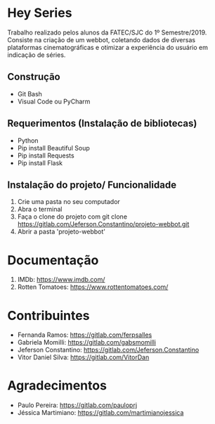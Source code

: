  # Hey Series 
Trabalho realizado pelos alunos da FATEC/SJC do 1º Semestre/2019. Consiste na criação de um webbot, coletando dados de diversas plataformas cinematográficas e otimizar a experiência do usuário em indicação de séries.

## Construção
- Git Bash
- Visual Code ou PyCharm

## Requerimentos (Instalação de bibliotecas)
- Python
- Pip install Beautiful Soup
- Pip install Requests
- Pip install Flask

## Instalação do projeto/ Funcionalidade
1. Crie uma pasta no seu computador
2. Abra o terminal 
3. Faça o clone do projeto com git clone https://gitlab.com/Jeferson.Constantino/projeto-webbot.git
4. Abrir a pasta 'projeto-webbot'

# Documentação
1. IMDb: https://www.imdb.com/
2. Rotten Tomatoes: https://www.rottentomatoes.com/


# Contribuintes
- Fernanda Ramos: https://gitlab.com/ferpsalles
- Gabriela Momilli: https://gitlab.com/gabsmomilli
- Jeferson Constantino: https://gitlab.com/Jeferson.Constantino
- Vitor Daniel Silva: https://gitlab.com/VitorDan

# Agradecimentos
- Paulo Pereira: https://gitlab.com/pauloprj
- Jéssica Martimiano: https://gitlab.com/martimianojessica


